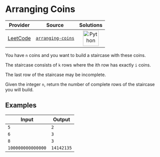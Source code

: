 # Arranging Coins

<!-- INFO TABLE BEGIN -->

| Provider                                        | Source                                                             | Solutions                                                                                                                                        |
| :---------------------------------------------: | :----------------------------------------------------------------: | :----------------------------------------------------------------------------------------------------------------------------------------------: |
| [LeetCode](../../../docs/providers/LeetCode.md) | [`arranging-coins`](https://leetcode.com/problems/arranging-coins) | [<img src="https://res.cloudinary.com/rascaltwo/image/upload/v1631924087/python_xzdlti.svg" alt="Python" title="Python" width="50" />](solve.py) |

<!-- INFO TABLE END -->

You have `n` coins and you want to build a staircase with these coins.

The staircase consists of `k` rows where the ith row has exactly `i` coins.

The last row of the staircase may be incomplete.

Given the integer `n`, return the number of complete rows of the staircase you will build.

## Examples

| Input             | Output     |
| ----------------- | ---------- |
| `5`               | `2`        |
| `6`               | `3`        |
| `8`               | `3`        |
| `100000000000000` | `14142135` |
